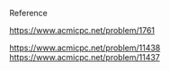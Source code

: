 Reference

https://www.acmicpc.net/problem/1761

https://www.acmicpc.net/problem/11438
https://www.acmicpc.net/problem/11437
